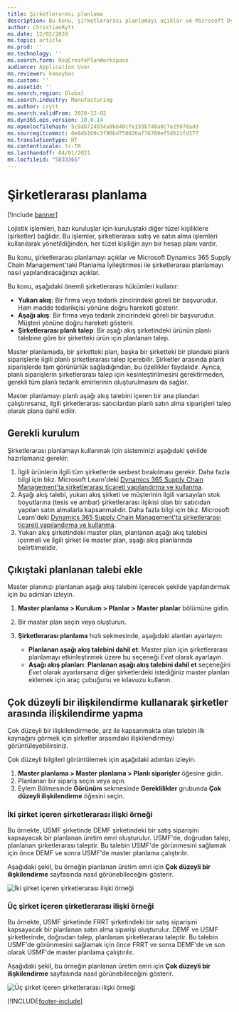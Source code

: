 ```yaml
---
title: Şirketlerarası planlama
description: Bu konu, şirketlerarası planlamayı açıklar ve Microsoft Dynamics 365 Supply Chain Management'taki Planlama İyileştirmesi ile şirketlerarası planlamayı nasıl yapılandıracağınızı açıklar.
author: ChristianRytt
ms.date: 12/02/2020
ms.topic: article
ms.prod: ''
ms.technology: ''
ms.search.form: ReqCreatePlanWorkspace
audience: Application User
ms.reviewer: kamaybac
ms.custom: ''
ms.assetid: ''
ms.search.region: Global
ms.search.industry: Manufacturing
ms.author: crytt
ms.search.validFrom: 2020-12-02
ms.dyn365.ops.version: 10.0.14
ms.openlocfilehash: 5c9ab724034a9bb40cfe155b748a0c7e25978add
ms.sourcegitcommit: 0e8db169c3f90bd750826af76709ef5d621fd377
ms.translationtype: HT
ms.contentlocale: tr-TR
ms.lasthandoff: 04/01/2021
ms.locfileid: "5833365"
---
```

# <a name="intercompany-planning"></a>Şirketlerarası planlama

[!include [banner](../../includes/banner.md)]

Lojistik işlemleri, bazı kuruluşlar için kuruluştaki diğer tüzel kişiliklere (şirketler) bağlıdır. Bu işlemler, şirketlerarası satış ve satın alma işlemleri kullanılarak yönetildiğinden, her tüzel kişiliğin ayrı bir hesap planı vardır.

Bu konu, şirketlerarası planlamayı açıklar ve Microsoft Dynamics 365 Supply Chain Management'taki Planlama İyileştirmesi ile şirketlerarası planlamayı nasıl yapılandıracağınızı açıklar.

Bu konu, aşağıdaki önemli şirketlerarası hükümleri kullanır:

- **Yukarı akış**: Bir firma veya tedarik zincirindeki göreli bir başvurudur. Ham madde tedarikçisi yönüne doğru hareketi gösterir.
- **Aşağı akış**: Bir firma veya tedarik zincirindeki göreli bir başvurudur. Müşteri yönüne doğru hareketi gösterir.
- **Şirketlerarası planlı talep**: Bir aşağı akış şirketindeki ürünün planlı talebine göre bir şirketteki ürün için planlanan talep.

Master planlamada, bir şirketteki plan, başka bir şirketteki bir plandaki planlı siparişlerle ilgili planlı şirketlerarası talep içerebilir. Şirketler arasında planlı siparişlerde tam görünürlük sağladığından, bu özellikler faydalıdır. Ayrıca, planlı siparişlerin şirketlerarası talep için kesinleştirilmesini gerektirmeden, gerekli tüm planlı tedarik emirlerinin oluşturulmasını da sağlar.

Master planlamayı planlı aşağı akış talebini içeren bir ana plandan çalıştırırsanız, ilgili şirketlerarası satıcılardan planlı satın alma siparişleri talep olarak plana dahil edilir.

## <a name="required-setup"></a>Gerekli kurulum

Şirketlerarası planlamayı kullanmak için sisteminizi aşağıdaki şekilde hazırlamanız gerekir:

1. İlgili ürünlerin ilgili tüm şirketlerde serbest bırakılması gerekir. Daha fazla bilgi için bkz. Microsoft Learn'deki [Dynamics 365 Supply Chain Management'ta şirketlerarası ticareti yapılandırma ve kullanma](https://docs.microsoft.com/learn/modules/configure-use-intercompany-trade-dyn365-supply-chain-mgmt/).
1. Aşağı akış talebi, yukarı akış şirketi ve müşterinin ilgili varsayılan stok boyutlarına (tesis ve ambar) şirketlerarası ilşikisi olan bir satıcıdan yapılan satın almalarla kapsanmalıdır. Daha fazla bilgi için bkz. Microsoft Learn'deki [Dynamics 365 Supply Chain Management'ta şirketlerarası ticareti yapılandırma ve kullanma](https://docs.microsoft.com/learn/modules/configure-use-intercompany-trade-dyn365-supply-chain-mgmt/).
1. Yukarı akış şirketindeki master plan, planlanan aşağı akış talebini içermeli ve ilgili şirket ile master plan, aşağı akış planlarında belirtilmelidir.

## <a name="include-planned-downstream-demand"></a>Çıkıştaki planlanan talebi ekle

Master planınızı planlanan aşağı akış talebini içerecek şekilde yapılandırmak için bu adımları izleyin.

1. **Master planlama \> Kurulum \> Planlar \> Master planlar** bölümüne gidin.
1. Bir master plan seçin veya oluşturun.
1. **Şirketlerarası planlama** hızlı sekmesinde, aşağıdaki alanları ayarlayın:

    - **Planlanan aşağı akış talebini dahil et**: Master plan için şirketlerarası planlamayı etkinleştirmek üzere bu seçeneği *Evet* olarak ayarlayın.
    - **Aşağı akış planları**: **Planlanan aşağı akış talebini dahil et** seçeneğini *Evet* olarak ayarlarsanız diğer şirketlerdeki istediğiniz master planları eklemek için araç çubuğunu ve kılavuzu kullanın.

## <a name="peg-across-companies-by-using-multilevel-pegging"></a>Çok düzeyli bir ilişkilendirme kullanarak şirketler arasında ilişkilendirme yapma

Çok düzeyli bir ilişkilendirmede, arz ile kapsanmakta olan talebin ilk kaynağını görmek için şirketler arasındaki ilişkilendirmeyi görüntüleyebilirsiniz.

Çok düzeyli bilgileri görüntülemek için aşağıdaki adımları izleyin.

1. **Master planlama \> Master planlama \> Planlı siparişler** öğesine gidin.
1. Planlanan bir sipariş seçin veya açın.
1. Eylem Bölmesinde **Görünüm** sekmesinde **Gereklilikler** grubunda **Çok düzeyli ilişkilendirme** öğesini seçin.

### <a name="intercompany-example-that-involves-two-companies"></a>İki şirket içeren şirketlerarası ilişki örneği

Bu örnekte, USMF şirketinde DEMF şirketindeki bir satış siparişini kapsayacak bir planlanan üretim emri oluşturulur. USMF'de, doğrudan talep, planlanan şirketlerarası taleptir. Bu talebin USMF'de görünmesini sağlamak için önce DEMF ve sonra USMF'de master planlama çalıştırılır.

Aşağıdaki şekil, bu örneğin planlanan üretim emri için **Çok düzeyli bir ilişkilendirme** sayfasında nasıl görünebileceğini gösterir.

![İki şirket içeren şirketlerarası ilişki örneği](media/IntercompanyPlanning1.png)

### <a name="intercompany-example-that-involves-three-companies"></a>Üç şirket içeren şirketlerarası ilişki örneği

Bu örnekte, USMF şirketinde FRRT şirketindeki bir satış siparişini kapsayacak bir planlanan satın alma siparişi oluşturulur. DEMF ve USMF şirketlerinde, doğrudan talep, planlanan şirketlerarası taleptir. Bu talebin USMF'de görünmesini sağlamak için önce FRRT ve sonra DEMF'de ve son olarak USMF'de master planlama çalıştırılır.

Aşağıdaki şekil, bu örneğin planlanan üretim emri için **Çok düzeyli bir ilişkilendirme** sayfasında nasıl görünebileceğini gösterir.

![Üç şirket içeren şirketlerarası ilişki örneği](media/IntercompanyPlanning2.png)


[!INCLUDE[footer-include](../../../includes/footer-banner.md)]